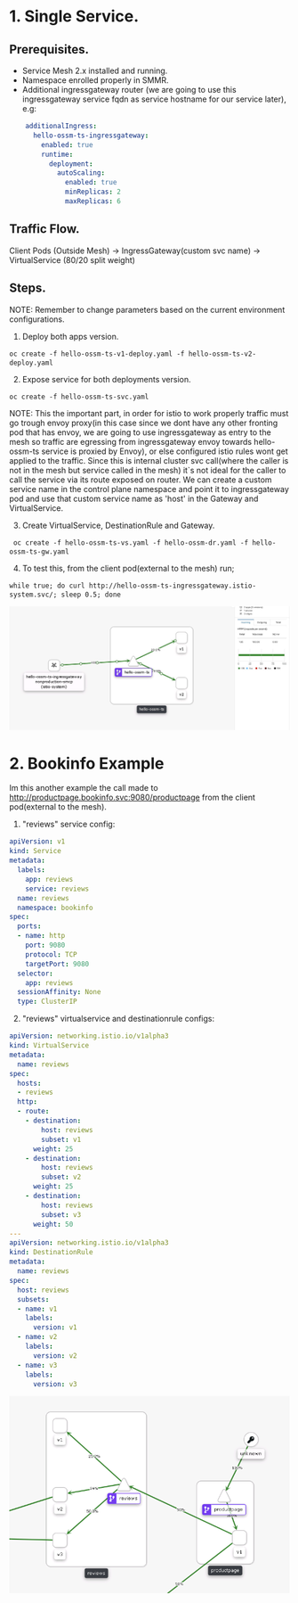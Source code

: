 # 1. Single Service.
## Prerequisites.
* Service Mesh 2.x installed and running.
* Namespace enrolled properly in SMMR.
* Additional ingressgateway router (we are going to use this ingressgateway service fqdn as service hostname for our service later), e.g:
```yaml
    additionalIngress:
      hello-ossm-ts-ingressgateway:
        enabled: true
        runtime:
          deployment:
            autoScaling:
              enabled: true
              minReplicas: 2
              maxReplicas: 6
```

## Traffic Flow.

Client Pods (Outside Mesh) -> IngressGateway(custom svc name) -> VirtualService (80/20 split weight)

## Steps.
NOTE: Remember to change parameters based on the current environment configurations.

1. Deploy both apps version.  
```shell
oc create -f hello-ossm-ts-v1-deploy.yaml -f hello-ossm-ts-v2-deploy.yaml
```  

2. Expose service for both deployments version.  
```shell
oc create -f hello-ossm-ts-svc.yaml
```

NOTE: This the important part, in order for istio to work properly traffic must go trough envoy proxy(in this case since we dont have any other fronting pod that has envoy, we are going to use ingressgateway as entry to the mesh so traffic are egressing from ingressgateway envoy towards hello-ossm-ts service is proxied by Envoy), or else configured istio rules wont get applied to the traffic. Since this is internal cluster svc call(where the caller is not in the mesh but service called in the mesh) it`s not ideal for the caller to call the service via its route exposed on router. We can create a custom service name in the control plane namespace and point it to ingressgateway pod and use that custom service name as 'host' in the Gateway and VirtualService.

3. Create VirtualService, DestinationRule and Gateway.  
```shell
 oc create -f hello-ossm-ts-vs.yaml -f hello-ossm-dr.yaml -f hello-ossm-ts-gw.yaml
```

4. To test this, from the client pod(external to the mesh) run;

```shell
while true; do curl http://hello-ossm-ts-ingressgateway.istio-system.svc/; sleep 0.5; done
```

![Kiali Graph ](./Assets/hello_graph.jpg)

[1]: https://docs.openshift.com/container-platform/4.6/service_mesh/v2x/prepare-to-deploy-applications-ossm.html#ossm-config-network-policy_deploying-applications-ossm


# 2. Bookinfo Example

Im this another example the call made to http://productpage.bookinfo.svc:9080/productpage from the client pod(external to the mesh).

1. "reviews" service config:

```yaml
apiVersion: v1
kind: Service
metadata:
  labels:
    app: reviews
    service: reviews
  name: reviews
  namespace: bookinfo
spec:
  ports:
  - name: http
    port: 9080
    protocol: TCP
    targetPort: 9080
  selector:
    app: reviews
  sessionAffinity: None
  type: ClusterIP
```

2. "reviews" virtualservice and destinationrule configs:
```yaml
apiVersion: networking.istio.io/v1alpha3
kind: VirtualService
metadata:
  name: reviews
spec:
  hosts:
  - reviews
  http:
  - route:
    - destination:
        host: reviews
        subset: v1
      weight: 25
    - destination:
        host: reviews
        subset: v2
      weight: 25
    - destination:
        host: reviews
        subset: v3
      weight: 50
---
apiVersion: networking.istio.io/v1alpha3
kind: DestinationRule
metadata:
  name: reviews
spec:
  host: reviews
  subsets:
  - name: v1
    labels:
      version: v1
  - name: v2
    labels:
      version: v2
  - name: v3
    labels:
      version: v3

```
![Bookinfo Graph ](./Assets/productpage_graph.jpg)



